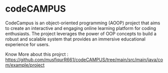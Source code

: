 # codeCAMPUS
CodeCampus is an object-oriented programming (AOOP) project that aims to create an interactive and engaging online learning platform for coding enthusiasts. The project leverages the power of OOP concepts to build a robust and scalable system that provides an immersive educational experience for users.

Know More about this projrct : https://github.com/musfiqurR661/codeCAMPUS/tree/main/src/main/java/com/example/project
